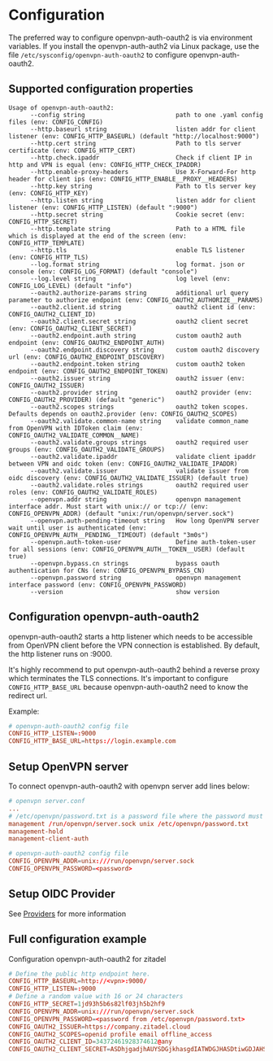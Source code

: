 # Configuration

The preferred way to configure openvpn-auth-oauth2 is via environment variables. If you install the openvpn-auth-auth2 via
Linux package, use the file `/etc/sysconfig/openvpn-auth-oauth2` to configure openvpn-auth-oauth2.

## Supported configuration properties

```
Usage of openvpn-auth-oauth2:
      --config string                         path to one .yaml config files (env: CONFIG_CONFIG)
      --http.baseurl string                   listen addr for client listener (env: CONFIG_HTTP_BASEURL) (default "http://localhost:9000")
      --http.cert string                      Path to tls server certificate (env: CONFIG_HTTP_CERT)
      --http.check.ipaddr                     Check if client IP in http and VPN is equal (env: CONFIG_HTTP_CHECK_IPADDR)
      --http.enable-proxy-headers             Use X-Forward-For http header for client ips (env: CONFIG_HTTP_ENABLE__PROXY__HEADERS)
      --http.key string                       Path to tls server key (env: CONFIG_HTTP_KEY)
      --http.listen string                    listen addr for client listener (env: CONFIG_HTTP_LISTEN) (default ":9000")
      --http.secret string                    Cookie secret (env: CONFIG_HTTP_SECRET)
      --http.template string                  Path to a HTML file which is displayed at the end of the screen (env: CONFIG_HTTP_TEMPLATE)
      --http.tls                              enable TLS listener (env: CONFIG_HTTP_TLS)
      --log.format string                     log format. json or console (env: CONFIG_LOG_FORMAT) (default "console")
      --log.level string                      log level (env: CONFIG_LOG_LEVEL) (default "info")
      --oauth2.authorize-params string        additional url query parameter to authorize endpoint (env: CONFIG_OAUTH2_AUTHORIZE__PARAMS)
      --oauth2.client.id string               oauth2 client id (env: CONFIG_OAUTH2_CLIENT_ID)
      --oauth2.client.secret string           oauth2 client secret (env: CONFIG_OAUTH2_CLIENT_SECRET)
      --oauth2.endpoint.auth string           custom oauth2 auth endpoint (env: CONFIG_OAUTH2_ENDPOINT_AUTH)
      --oauth2.endpoint.discovery string      custom oauth2 discovery url (env: CONFIG_OAUTH2_ENDPOINT_DISCOVERY)
      --oauth2.endpoint.token string          custom oauth2 token endpoint (env: CONFIG_OAUTH2_ENDPOINT_TOKEN)
      --oauth2.issuer string                  oauth2 issuer (env: CONFIG_OAUTH2_ISSUER)
      --oauth2.provider string                oauth2 provider (env: CONFIG_OAUTH2_PROVIDER) (default "generic")
      --oauth2.scopes strings                 oauth2 token scopes. Defaults depends on oauth2.provider (env: CONFIG_OAUTH2_SCOPES)
      --oauth2.validate.common-name string    validate common_name from OpenVPN with IDToken claim (env: CONFIG_OAUTH2_VALIDATE_COMMON__NAME)
      --oauth2.validate.groups strings        oauth2 required user groups (env: CONFIG_OAUTH2_VALIDATE_GROUPS)
      --oauth2.validate.ipaddr                validate client ipaddr between VPN and oidc token (env: CONFIG_OAUTH2_VALIDATE_IPADDR)
      --oauth2.validate.issuer                validate issuer from oidc discovery (env: CONFIG_OAUTH2_VALIDATE_ISSUER) (default true)
      --oauth2.validate.roles strings         oauth2 required user roles (env: CONFIG_OAUTH2_VALIDATE_ROLES)
      --openvpn.addr string                   openvpn management interface addr. Must start with unix:// or tcp:// (env: CONFIG_OPENVPN_ADDR) (default "unix:/run/openvpn/server.sock")
      --openvpn.auth-pending-timeout string   How long OpenVPN server wait until user is authenticated (env: CONFIG_OPENVPN_AUTH__PENDING__TIMEOUT) (default "3m0s")
      --openvpn.auth-token-user               Define auth-token-user for all sessions (env: CONFIG_OPENVPN_AUTH__TOKEN__USER) (default true)
      --openvpn.bypass.cn strings             bypass oauth authentication for CNs (env: CONFIG_OPENVPN_BYPASS_CN)
      --openvpn.password string               openvpn management interface password (env: CONFIG_OPENVPN_PASSWORD)
      --version                               show version
```

## Configuration openvpn-auth-oauth2
openvpn-auth-oauth2 starts a http listener which needs to be accessible from OpenVPN client before the VPN connection is established.
By default, the http listener runs on :9000.

It's highly recommend to put openvpn-auth-oauth2 behind a reverse proxy which terminates the TLS connections. It's important to configure
`CONFIG_HTTP_BASE_URL` because openvpn-auth-oauth2 need to know the redirect url.

Example:
```conf
# openvpn-auth-oauth2 config file
CONFIG_HTTP_LISTEN=:9000
CONFIG_HTTP_BASE_URL=https://login.example.com
```

## Setup OpenVPN server
To connect openvpn-auth-oauth2 with openvpn server add lines below:

```conf
# openvpn server.conf
...
# /etc/openvpn/password.txt is a password file where the password must be on first line
management /run/openvpn/server.sock unix /etc/openvpn/password.txt
management-hold
management-client-auth
```

```conf
# openvpn-auth-oauth2 config file
CONFIG_OPENVPN_ADDR=unix:///run/openvpn/server.sock
CONFIG_OPENVPN_PASSWORD=<password>
```

## Setup OIDC Provider

See [Providers](Providers) for more information

## Full configuration example
Configuration openvpn-auth-oauth2 for zitadel

```conf
# Define the public http endpoint here.
CONFIG_HTTP_BASEURL=http://<vpn>:9000/
CONFIG_HTTP_LISTEN=:9000
# Define a random value with 16 or 24 characters
CONFIG_HTTP_SECRET=1jd93h5b6s82lf03jh5b2hf9
CONFIG_OPENVPN_ADDR=unix:///run/openvpn/server.sock
CONFIG_OPENVPN_PASSWORD=<password from /etc/openvpn/password.txt>
CONFIG_OAUTH2_ISSUER=https://company.zitadel.cloud
CONFIG_OAUTH2_SCOPES=openid profile email offline_access
CONFIG_OAUTH2_CLIENT_ID=34372461928374612@any
CONFIG_OAUTH2_CLIENT_SECRET=ASDhjgadjhAUYSDGjkhasgdIATWDGJHASDtiwGDJAHSGDutwqdygASJKD12hfva
```
